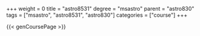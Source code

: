 +++
weight = 0
title = "astro8531"
degree = "msastro"
parent = "astro830"
tags = ["msastro", "astro8531", "astro830"]
categories = ["course"]
+++

{{< genCoursePage >}}
